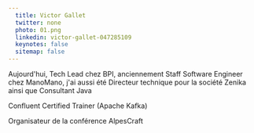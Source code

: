 ```yaml
---
  title: Victor Gallet
  twitter: none
  photo: 01.png
  linkedin: victor-gallet-047285109
  keynotes: false
  sitemap: false
---
```

Aujourd'hui, Tech Lead chez BPI, anciennement Staff Software Engineer chez ManoMano, j'ai aussi été Directeur technique pour la société Zenika ainsi que Consultant Java

Confluent Certified Trainer (Apache Kafka)

Organisateur de la conférence AlpesCraft
